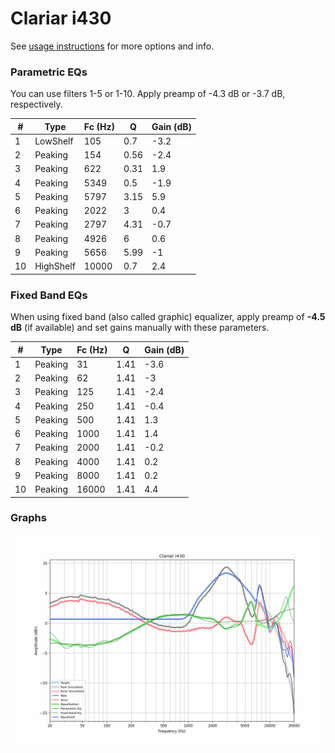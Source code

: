 # Clariar i430
See [usage instructions](https://github.com/jaakkopasanen/AutoEq#usage) for more options and info.

### Parametric EQs
You can use filters 1-5 or 1-10. Apply preamp of -4.3 dB or -3.7 dB, respectively.

|   # | Type      |   Fc (Hz) |    Q |   Gain (dB) |
|-----|-----------|-----------|------|-------------|
|   1 | LowShelf  |       105 | 0.7  |        -3.2 |
|   2 | Peaking   |       154 | 0.56 |        -2.4 |
|   3 | Peaking   |       622 | 0.31 |         1.9 |
|   4 | Peaking   |      5349 | 0.5  |        -1.9 |
|   5 | Peaking   |      5797 | 3.15 |         5.9 |
|   6 | Peaking   |      2022 | 3    |         0.4 |
|   7 | Peaking   |      2797 | 4.31 |        -0.7 |
|   8 | Peaking   |      4926 | 6    |         0.6 |
|   9 | Peaking   |      5656 | 5.99 |        -1   |
|  10 | HighShelf |     10000 | 0.7  |         2.4 |

### Fixed Band EQs
When using fixed band (also called graphic) equalizer, apply preamp of **-4.5 dB** (if available) and set gains manually with these parameters.

|   # | Type    |   Fc (Hz) |    Q |   Gain (dB) |
|-----|---------|-----------|------|-------------|
|   1 | Peaking |        31 | 1.41 |        -3.6 |
|   2 | Peaking |        62 | 1.41 |        -3   |
|   3 | Peaking |       125 | 1.41 |        -2.4 |
|   4 | Peaking |       250 | 1.41 |        -0.4 |
|   5 | Peaking |       500 | 1.41 |         1.3 |
|   6 | Peaking |      1000 | 1.41 |         1.4 |
|   7 | Peaking |      2000 | 1.41 |        -0.2 |
|   8 | Peaking |      4000 | 1.41 |         0.2 |
|   9 | Peaking |      8000 | 1.41 |         0.2 |
|  10 | Peaking |     16000 | 1.41 |         4.4 |

### Graphs
![](./Clariar%20i430.png)
